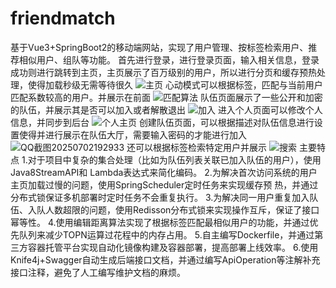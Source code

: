 # friendmatch
基于Vue3+SpringBoot2的移动端网站，实现了用户管理、按标签检索用户、推荐相似用户、组队等功能。
首先进行登录，进行登录页面，输入相关信息，登录成功则进行跳转到主页，主页展示了百万级别的用户，所以进行分页和缓存预热处理，使得加载秒级无需等待很久
![主页](https://github.com/user-attachments/assets/0125a9e9-861c-43ac-ab35-5abd4824d3d4)
心动模式可以根据标签，匹配与当前用户匹配系数较高的用户。并展示在前面
![匹配算法](https://github.com/user-attachments/assets/4fb948dc-38cc-4694-be9d-0a6728d5b24e)
队伍页面展示了一些公开和加密的队伍，并展示其是否可以加入或者解散退出
![加入](https://github.com/user-attachments/assets/e59ac8ed-72a4-427c-99bb-a925d736b9d5)
进入个人页面可以修改个人信息，并同步到后台
![个人主页](https://github.com/user-attachments/assets/0cbda2a4-e7dd-4a98-822a-307a0c9abf09)
创建队伍页面，可以根据描述对队伍信息进行设置使得并进行展示在队伍大厅，需要输入密码的才能进行加入
![QQ截图20250702192933](https://github.com/user-attachments/assets/4b3050c9-7b59-4db6-b501-51c3a7794dbc)
还可以根据标签检索特定用户并展示
![搜索](https://github.com/user-attachments/assets/57e61362-eeee-4e0f-8d29-461902ac7d90)
主要特点
1.对于项目中复杂的集合处理（比如为队伍列表关联已加入队伍的用户），使用Java8StreamAPI和 Lambda表达式来简化编码。
2.为解决首次访问系统的用户主页加载过慢的问题，使用SpringScheduler定时任务来实现缓存预
热，并通过分布式锁保证多机部署时定时任务不会重复执行。
3.为解决同一用户重复加入队伍、入队人数超限的问题，使用Redisson分布式锁来实现操作互斥，保证了接口幂等性。
4.使用编辑距离算法实现了根据标签匹配最相似用户的功能，并通过优先队列来减少TOPN运算过花程中的内存占用。
5.自主编写Dockerfile，并通过第三方容器托管平台实现自动化镜像构建及容器部署，提高部署上线效率。
6.使用Knife4j+Swagger自动生成后端接口文档，并通过编写ApiOperation等注解补充接口注释，避免了人工编写维护文档的麻烦。
